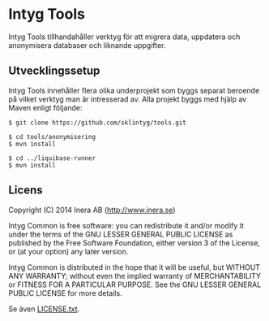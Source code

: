 # Intyg Tools
Intyg Tools tillhandahåller verktyg för att migrera data, uppdatera och anonymisera databaser och liknande uppgifter.

## Utvecklingssetup
Intyg Tools innehåller flera olika underprojekt som byggs separat beroende på vilket verktyg man är intresserad av. Alla projekt byggs med hjälp av Maven enligt följande:

```
$ git clone https://github.com/sklintyg/tools.git

$ cd tools/anonymisering
$ mvn install

$ cd ../liquibase-runner
$ mvn install
```

## Licens

Copyright (C) 2014 Inera AB (http://www.inera.se)

Intyg Common is free software: you can redistribute it and/or modify it under the terms of the GNU LESSER GENERAL PUBLIC LICENSE as published by the Free Software Foundation, either version 3 of the License, or (at your option) any later version.

Intyg Common is distributed in the hope that it will be useful, but WITHOUT ANY WARRANTY; without even the implied warranty of MERCHANTABILITY or FITNESS FOR A PARTICULAR PURPOSE.  See the GNU LESSER GENERAL PUBLIC LICENSE for more details.

Se även [LICENSE.txt](https://github.com/sklintyg/common/blob/master/LICENSE.txt). 
